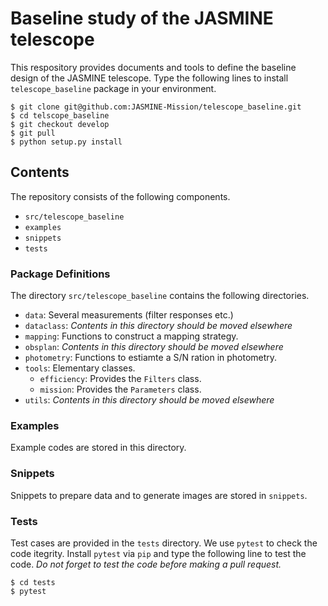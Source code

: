 # Baseline study of the JASMINE telescope

This respository provides documents and tools to define the baseline design of the JASMINE telescope. Type the following lines to install `telescope_baseline` package in your environment.

``` console
$ git clone git@github.com:JASMINE-Mission/telescope_baseline.git
$ cd telscope_baseline
$ git checkout develop
$ git pull
$ python setup.py install
```


## Contents
The repository consists of the following components.

- `src/telescope_baseline`
- `examples`
- `snippets`
- `tests`


### Package Definitions
The directory `src/telescope_baseline` contains the following directories.

- `data`: Several measurements (filter responses etc.)
- `dataclass`: _Contents in this directory should be moved elsewhere_
- `mapping`: Functions to construct a mapping strategy.
- `obsplan`: _Contents in this directory should be moved elsewhere_
- `photometry`: Functions to estiamte a S/N ration in photometry.
- `tools`: Elementary classes.
    - `efficiency`: Provides the `Filters` class.
    - `mission`: Provides the `Parameters` class.
- `utils`: _Contents in this directory should be moved elsewhere_


### Examples
Example codes are stored in this directory.


### Snippets
Snippets to prepare data and to generate images are stored in `snippets`.


### Tests
Test cases are provided in the `tests` directory. We use `pytest` to check the code itegrity. Install `pytest` via `pip` and type the following line to test the code. _Do not forget to test the code before making a pull request._

``` console
$ cd tests
$ pytest
```
